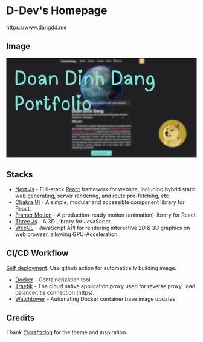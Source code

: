 # D-Dev's Homepage

https://www.dangdd.me

## Image

![Homepage](./homepage.png)

## Stacks

- [Next.Js](https://nextjs.org) - Full-stack [React](https://react.dev)
  framework for website, including hybrid static web generating, server
  rendering, and route pre-fetching, etc.
- [Chakra UI](https://v2.chakra-ui.com) - A simple, modular and accessible
  component library for React.
- [Framer Motion](https://www.framer.com/motion) - A production-ready
  motion (animation) library for React
- [Three.Js](https://threejs.org) - A 3D Library for JavaScript.
- [WebGL](https://en.wikipedia.org/wiki/WebGL) - JavaScript API for rendering interactive
  2D & 3D graphics on web browser, allowing GPU-Acceleration.

## CI/CD Workflow

[Self deployment](./Self_deployment.md). Use github action for automatically building image.

- [Docker](https://www.docker.com) - Containerization tool.
- [Traefik](https://traefik.io/traefik) - The cloud native application proxy used for reverse proxy, load balancer, tls connection (https).
- [Watchtower](https://containrrr.dev/watchtower) - Automating Docker container base image updates.

## Credits

Thank [@craftzdog](https://github.com/craftzdog) for the theme and inspiration.
